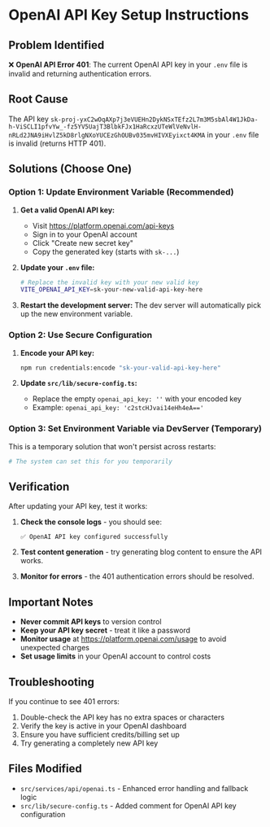# OpenAI API Key Setup Instructions

## Problem Identified
❌ **OpenAI API Error 401**: The current OpenAI API key in your `.env` file is invalid and returning authentication errors.

## Root Cause
The API key `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` in your `.env` file is invalid (returns HTTP 401).

## Solutions (Choose One)

### Option 1: Update Environment Variable (Recommended)
1. **Get a valid OpenAI API key:**
   - Visit https://platform.openai.com/api-keys
   - Sign in to your OpenAI account
   - Click "Create new secret key"
   - Copy the generated key (starts with `sk-...`)

2. **Update your `.env` file:**
   ```bash
   # Replace the invalid key with your new valid key
   VITE_OPENAI_API_KEY=sk-your-new-valid-api-key-here
   ```

3. **Restart the development server:**
   The dev server will automatically pick up the new environment variable.

### Option 2: Use Secure Configuration
1. **Encode your API key:**
   ```bash
   npm run credentials:encode "sk-your-valid-api-key-here"
   ```

2. **Update `src/lib/secure-config.ts`:**
   - Replace the empty `openai_api_key: ''` with your encoded key
   - Example: `openai_api_key: 'c2stcHJvai14eHh4eA=='`

### Option 3: Set Environment Variable via DevServer (Temporary)
This is a temporary solution that won't persist across restarts:
```bash
# The system can set this for you temporarily
```

## Verification
After updating your API key, test it works:

1. **Check the console logs** - you should see:
   ```
   ✅ OpenAI API key configured successfully
   ```

2. **Test content generation** - try generating blog content to ensure the API works.

3. **Monitor for errors** - the 401 authentication errors should be resolved.

## Important Notes
- **Never commit API keys** to version control
- **Keep your API key secret** - treat it like a password
- **Monitor usage** at https://platform.openai.com/usage to avoid unexpected charges
- **Set usage limits** in your OpenAI account to control costs

## Troubleshooting
If you continue to see 401 errors:
1. Double-check the API key has no extra spaces or characters
2. Verify the key is active in your OpenAI dashboard
3. Ensure you have sufficient credits/billing set up
4. Try generating a completely new API key

## Files Modified
- `src/services/api/openai.ts` - Enhanced error handling and fallback logic
- `src/lib/secure-config.ts` - Added comment for OpenAI API key configuration
